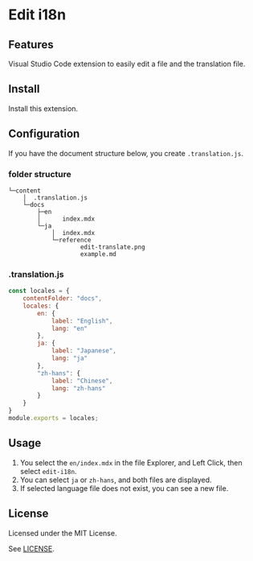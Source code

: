 # Edit i18n

## Features

Visual Studio Code extension to easily edit a file and the translation file.


## Install

Install this extension.

## Configuration

If you have the document structure below, you create `.translation.js`.

### folder structure

```
└─content
    │  .translation.js
    └─docs
        ├─en
        │      index.mdx
        └─ja
            │  index.mdx
            └─reference
                    edit-translate.png
                    example.md

```


### .translation.js

```js,.translation.js
const locales = {
    contentFolder: "docs",
    locales: {
        en: {
            label: "English",
            lang: "en"
        },
        ja: {
            label: "Japanese",
            lang: "ja"
        },
        "zh-hans": {
            label: "Chinese",
            lang: "zh-hans"
        }
    }
}
module.exports = locales;
```

## Usage

1. You select the `en/index.mdx` in the file Explorer, and Left Click, then select `edit-i18n`.
2. You can select `ja` or `zh-hans`, and both files are displayed. 
3. If selected language file does not exist, you can see a new file.


## License

Licensed under the MIT License.

See [LICENSE](./LICENSE).
